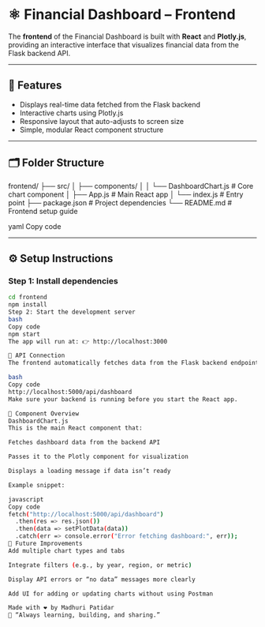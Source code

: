 # ⚛️ Financial Dashboard – Frontend

The **frontend** of the Financial Dashboard is built with **React** and **Plotly.js**, providing an interactive interface that visualizes financial data from the Flask backend API.

---

## 🚀 Features

- Displays real-time data fetched from the Flask backend
- Interactive charts using Plotly.js
- Responsive layout that auto-adjusts to screen size
- Simple, modular React component structure

---

## 🗂️ Folder Structure

frontend/
├── src/
│ ├── components/
│ │ └── DashboardChart.js # Core chart component
│ ├── App.js # Main React app
│ └── index.js # Entry point
├── package.json # Project dependencies
└── README.md # Frontend setup guide

yaml
Copy code

---

## ⚙️ Setup Instructions

### Step 1: Install dependencies
```bash
cd frontend
npm install
Step 2: Start the development server
bash
Copy code
npm start
The app will run at: 👉 http://localhost:3000

🔗 API Connection
The frontend automatically fetches data from the Flask backend endpoint:

bash
Copy code
http://localhost:5000/api/dashboard
Make sure your backend is running before you start the React app.

🧩 Component Overview
DashboardChart.js
This is the main React component that:

Fetches dashboard data from the backend API

Passes it to the Plotly component for visualization

Displays a loading message if data isn’t ready

Example snippet:

javascript
Copy code
fetch("http://localhost:5000/api/dashboard")
  .then(res => res.json())
  .then(data => setPlotData(data))
  .catch(err => console.error("Error fetching dashboard:", err));
🧭 Future Improvements
Add multiple chart types and tabs

Integrate filters (e.g., by year, region, or metric)

Display API errors or “no data” messages more clearly

Add UI for adding or updating charts without using Postman

Made with ❤️ by Madhuri Patidar
💬 “Always learning, building, and sharing.”
